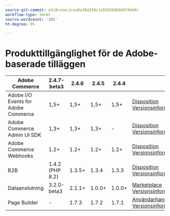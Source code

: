 ```yaml
---
source-git-commit: e3c8cceec1cea6a384250c1a9165b8684674e64c
workflow-type: tm+mt
source-wordcount: '102'
ht-degree: 0%

---
```

# Produkttillgänglighet för de Adobe-baserade tilläggen


<table style="table-layout:auto">
  <thead>
    <tr>
      <th>Adobe Commerce</th>
      <th>2.4.7-beta3</th>
      <th>2.4.6</th>
      <th>2.4.5</th>
      <th>2.4.4</th>
      <th></th>
    </tr>
  </thead>
  <tbody>
      <tr>
          <td>Adobe I/O Events for Adobe Commerce</td>
          <td>1,5+</td>
          <td>1,5+</td>
          <td>1,5+</td>
          <td>1,5+</td>
          <td>
              <a href="https://developer.adobe.com/commerce/extensibility/events/installation/">Disposition</a><br/>
              <a href="https://developer.adobe.com/commerce/extensibility/events/release-notes/">Versionsinformation</a><br/>
          </td>
      </tr>
      <tr>
          <td>Adobe Commerce Admin UI SDK</td>
          <td>1,3+</td>
          <td>1,3+</td>
          <td>1,3+</td>
          <td>-</td>
          <td>
              <a href="https://developer.adobe.com/commerce/extensibility/admin-ui-sdk/installation/">Disposition</a><br/>
              <a href="https://developer.adobe.com/commerce/extensibility/admin-ui-sdk/release-notes/">Versionsinformation</a><br/>
          </td>
      </tr>
      <tr>
          <td>Adobe Commerce Webhooks</td>
          <td>1.2+</td>
          <td>1.2+</td>
          <td>1.2+</td>
          <td>1.2+</td>
          <td>
              <a href="https://developer.adobe.com/commerce/extensibility/webhooks/installation/">Disposition</a><br/>
              <a href="https://developer.adobe.com/commerce/extensibility/webhooks/release-notes/">Versionsinformation</a><br/>
          </td>
      </tr>
      <tr>
          <td>B2B</td>
          <td>1.4.2 (PHP 8.2)</td>
          <td>1.3.5+</td>
          <td>1.3.4</td>
          <td>1.3.3</td>
          <td>
              <a href="https://experienceleague.adobe.com/docs/commerce-admin/b2b/install.html">Disposition</a><br/>
              <a href="https://experienceleague.adobe.com/docs/commerce-admin/b2b/release-notes.html">Versionsinformation</a><br/>
          </td>
      </tr>
      <tr>
          <td>Dataanslutning</td>
          <td>3.2.0-beta3</td>
          <td>2.1.1+</td>
          <td>1.0.0+</td>
          <td>1.0.0+</td>
          <td>
              <a href="https://commercemarketplace.adobe.com/magento-experience-platform-connector.html">Marketplace</a><br/>
              <a href="https://experienceleague.adobe.com/docs/commerce-merchant-services/data-connection/release-notes.html">Versionsinformation</a><br/>
          </td>
      </tr>
      <tr>
          <td>Page Builder</td>
          <td>-</td>
          <td>1.7.3</td>
          <td>1.7.2</td>
          <td>1.7.1</td>
          <td>
              <a href="https://experienceleague.adobe.com/docs/commerce-admin/page-builder/guide-overview.html">Användarhandbok</a><br/>
              <a href="https://experienceleague.adobe.com/docs/commerce-admin/page-builder/release-notes.html">Versionsinformation</a><br/>
          </td>
      </tr>
  </tbody>
</table>
